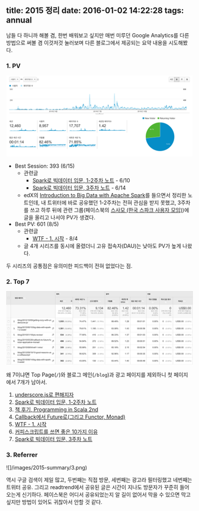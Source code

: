 title: 2015 정리
date: 2016-01-02 14:22:28
tags: annual
---

남들 다 하니까 해볼 겸, 한번 배워보고 싶지만 매번 미루던 Google Analytics를 다른 방법으로 써볼 겸
이것저것 눌러보며 다른 블로그에서 제공되는 요약 내용을 시도해봤다.


### 1. PV
![](/images/2015-summary/1.png)

- Best Session: 393 (6/15)
    + 관련글
        * [Spark로 빅데이터 입문, 1-2주차 노트](/2015/06/10/big-data-with-spark-1-2-week/) - 6/10
        * [Spark로 빅데이터 입문, 3주차 노트](/2015/06/14/big-data-with-spark-3-week/) - 6/14
    + edX의 [Introduction to Big Data with Apache Spark](https://courses.edx.org/courses/BerkeleyX/CS100.1x/1T2015/)를 들으면서 정리한 노트인데, 내 트위터에 바로 공유했던 1-2주차는 전혀 관심을 받지 못했고, 3주차를 쓰고 하루 뒤에 관련 그룹(페이스북의 [스사모 (한국 스파크 사용자 모임)](https://www.facebook.com/groups/sparkkoreauser/))에 글을 올리고 나서야 PV가 생겼다.
- Best PV: 601 (8/5)
    + 관련글
        * [WTF - 1. 시작](/2015/08/04/wtf-1-intro/) - 8/4
    + 글 4개 시리즈를 동시에 올렸더니 고유 접속자(DAU)는 낮아도 PV가 높게 나왔다.

두 시리즈의 공통점은 유의미한 피드백이 전혀 없었다는 점.

### 2. Top 7

![](/images/2015-summary/2.png)

왜 7이냐면 Top Page(`/`)와 블로그 메인(`/blog`)과 광고 페이지를 제외하니 첫 페이지에서 7개가 남아서.

1. [underscore.js로 편해지자](/2012/10/09/getting-cozy-with-underscore-js/)
2. [Spark로 빅데이터 입문, 1-2주차 노트](/2015/06/10/big-data-with-spark-1-2-week/)
3. [책 후기, Programming in Scala 2nd](/2015/01/18/pis-review/)
4. [Callback에서 Future로(그리고 Functor, Monad)](/2015/05/28/callback-to-future-functor-applicative-monad/)
5. [WTF - 1. 시작](/2015/08/04/wtf-1-intro/)
6. [커피스크립트를 쓰면 좋은 10가지 이유](/2012/09/19/10-good-reasons-use-coffeescript/)
7. [Spark로 빅데이터 입문, 3주차 노트](/2015/06/14/big-data-with-spark-3-week/)


### 3. Referrer

![]/images/2015-summary/3.png)

역시 구글 검색이 제일 많고, 두번째는 직접 방문, 세번째는 광고라 필터링했고 네번째는 트위터 공유. 그리고
readtrend에서 공유된 글은 시간이 지나도 방문자가 꾸준히 들어오는게 신기하다. 페이스북은 어디서
공유되었는지 알 길이 없어서 막을 수 있으면 막고 싶지만 방법이 있어도 귀찮아서 안할 것 같다.
